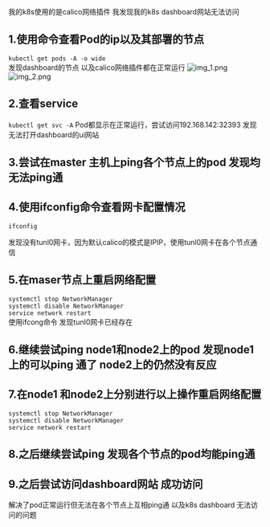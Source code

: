 我的k8s使用的是calico网络插件
我发现我的k8s dashboard网站无法访问

## 1.使用命令查看Pod的ip以及其部署的节点
`kubectl get pods -A -o wide`  
发现dashboard的节点 以及calico网络插件都在正常运行
![img_1.png](img_1.png)
![img_2.png](img_2.png)

## 2.查看service
`kubectl get svc -A`
Pod都显示在正常运行，尝试访问192.168.142:32393 发现无法打开dashboard的ui网站  

## 3.尝试在master 主机上ping各个节点上的pod 发现均无法ping通  
## 4.使用ifconfig命令查看网卡配置情况
`ifconfig`

发现没有tunl0网卡，因为默认calico的模式是IPIP，使用tunl0网卡在各个节点通信

## 5.在maser节点上重启网络配置

`systemctl stop NetworkManager`  
`systemctl disable NetworkManager`  
`service network restart`    
使用ifcong命令 发现tunI0网卡已经存在

## 6.继续尝试ping node1和node2上的pod  发现node1上的可以ping 通了 node2上的仍然没有反应

## 7.在node1 和node2上分别进行以上操作重启网络配置
`systemctl stop NetworkManager`  
`systemctl disable NetworkManager`  
`service network restart`  

## 8.之后继续尝试ping 发现各个节点的pod均能ping通

## 9.之后尝试访问dashboard网站 成功访问

解决了pod正常运行但无法在各个节点上互相ping通 以及k8s dashboard 无法访问的问题